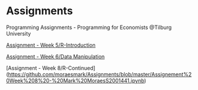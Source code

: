 # Assignments
Programming Assignments - Programming for Economists @Tilburg University

[Assignment - Week 5/R-Introduction](https://github.com/moraesmark/Assignments/blob/master/Assignment_week_5_MarkMoraes_2001441.ipynb)

[Assignment - Week 6/Data Manipulation](https://github.com/moraesmark/Assignments/blob/master/Assignement%20Week%206%20-%20Mark%20MoraesS2001441.ipynb)

[Assignment - Week 8/R-Continued] (https://github.com/moraesmark/Assignments/blob/master/Assignement%20Week%208%20-%20Mark%20MoraesS2001441.ipynb)
